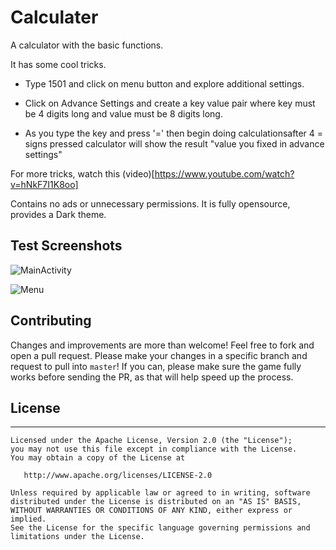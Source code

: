 # Calculater

A calculator with the basic functions.

It has some cool tricks.

- Type 1501 and click on menu button and explore additional settings.

- Click on Advance Settings and create a key value pair where key must be 4 digits long and value must be 8 digits long.

- As you type the key and press '=' then begin doing calculationsafter 4 = signs pressed calculator will show the result "value you fixed in advance settings"

For more tricks, watch this (video)[https://www.youtube.com/watch?v=hNkF7I1K8oo]

Contains no ads or unnecessary permissions. It is fully opensource, provides a Dark theme.

## Test Screenshots

![MainActivity](https://github.com/rivhx/Calculater/blob/screenshots/screenshots/Screenshot-MainActivity.png?raw=true)

![Menu](https://github.com/rivhx/Calculater/blob/screenshots/screenshots/Screenshot-Menu.png?raw=true)

## Contributing
Changes and improvements are more than welcome! Feel free to fork and open a pull request. Please make your changes in a specific branch and request to pull into `master`! If you can, please make sure the game fully works before sending the PR, as that will help speed up the process.

## License
-------
    
    Licensed under the Apache License, Version 2.0 (the "License");
    you may not use this file except in compliance with the License.
    You may obtain a copy of the License at
    
       http://www.apache.org/licenses/LICENSE-2.0
    
    Unless required by applicable law or agreed to in writing, software
    distributed under the License is distributed on an "AS IS" BASIS,
    WITHOUT WARRANTIES OR CONDITIONS OF ANY KIND, either express or implied.
    See the License for the specific language governing permissions and
    limitations under the License.
